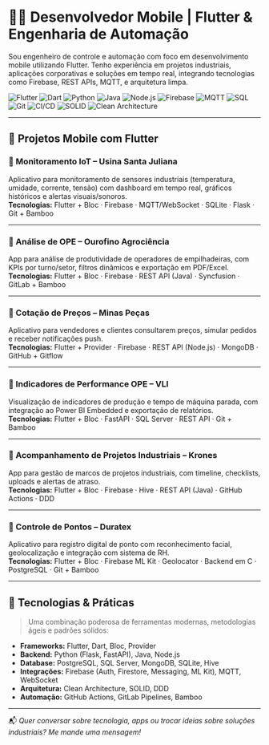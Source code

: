 # 👨‍💻 Desenvolvedor Mobile | Flutter & Engenharia de Automação

Sou engenheiro de controle e automação com foco em desenvolvimento mobile utilizando Flutter. Tenho experiência em projetos industriais, aplicações corporativas e soluções em tempo real, integrando tecnologias como Firebase, REST APIs, MQTT, e arquitetura limpa.

![Flutter](https://img.shields.io/badge/Flutter-02569B?logo=flutter&logoColor=white&style=for-the-badge)
![Dart](https://img.shields.io/badge/Dart-0175C2?logo=dart&logoColor=white&style=for-the-badge)
![Python](https://img.shields.io/badge/Python-3776AB?logo=python&logoColor=white&style=for-the-badge)
![Java](https://img.shields.io/badge/Java-ED8B00?logo=java&logoColor=white&style=for-the-badge)
![Node.js](https://img.shields.io/badge/Node.js-339933?logo=nodedotjs&logoColor=white&style=for-the-badge)
![Firebase](https://img.shields.io/badge/Firebase-FFCA28?logo=firebase&logoColor=black&style=for-the-badge)
![MQTT](https://img.shields.io/badge/MQTT-004d99?style=for-the-badge)
![SQL](https://img.shields.io/badge/SQL-336791?logo=postgresql&logoColor=white&style=for-the-badge)
![Git](https://img.shields.io/badge/Git-F05032?logo=git&logoColor=white&style=for-the-badge)
![CI/CD](https://img.shields.io/badge/CI/CD-Bamboo-007DC6?style=for-the-badge)
![SOLID](https://img.shields.io/badge/SOLID-Principles-F59E0B?style=for-the-badge)
![Clean Architecture](https://img.shields.io/badge/Clean--Architecture-3B82F6?style=for-the-badge)

---

## 🚀 Projetos Mobile com Flutter

### 📱 Monitoramento IoT – Usina Santa Juliana
Aplicativo para monitoramento de sensores industriais (temperatura, umidade, corrente, tensão) com dashboard em tempo real, gráficos históricos e alertas visuais/sonoros.  
**Tecnologias:** Flutter + Bloc · Firebase · MQTT/WebSocket · SQLite · Flask · Git + Bamboo

---

### 📱 Análise de OPE – Ourofino Agrociência
App para análise de produtividade de operadores de empilhadeiras, com KPIs por turno/setor, filtros dinâmicos e exportação em PDF/Excel.  
**Tecnologias:** Flutter + Bloc · Firebase · REST API (Java) · Syncfusion · GitLab + Bamboo

---

### 📱 Cotação de Preços – Minas Peças
Aplicativo para vendedores e clientes consultarem preços, simular pedidos e receber notificações push.  
**Tecnologias:** Flutter + Provider · Firebase · REST API (Node.js) · MongoDB · GitHub + Gitflow

---

### 📱 Indicadores de Performance OPE – VLI
Visualização de indicadores de produção e tempo de máquina parada, com integração ao Power BI Embedded e exportação de relatórios.  
**Tecnologias:** Flutter + Bloc · FastAPI · SQL Server · REST API · Git + Bamboo

---

### 📱 Acompanhamento de Projetos Industriais – Krones
App para gestão de marcos de projetos industriais, com timeline, checklists, uploads e alertas de atraso.  
**Tecnologias:** Flutter + Bloc · Firebase · Hive · REST API (Java) · GitHub Actions · DDD

---

### 📱 Controle de Pontos – Duratex
Aplicativo para registro digital de ponto com reconhecimento facial, geolocalização e integração com sistema de RH.  
**Tecnologias:** Flutter + Bloc · Firebase ML Kit · Geolocator · Backend em C · PostgreSQL · Git + Bamboo

---

## 📌 Tecnologias & Práticas

> Uma combinação poderosa de ferramentas modernas, metodologias ágeis e padrões sólidos:

- **Frameworks:** Flutter, Dart, Bloc, Provider  
- **Backend:** Python (Flask, FastAPI), Java, Node.js  
- **Database:** PostgreSQL, SQL Server, MongoDB, SQLite, Hive  
- **Integrações:** Firebase (Auth, Firestore, Messaging, ML Kit), MQTT, WebSocket  
- **Arquitetura:** Clean Architecture, SOLID, DDD  
- **Automação:** GitHub Actions, GitLab Pipelines, Bamboo  

---

📬 _Quer conversar sobre tecnologia, apps ou trocar ideias sobre soluções industriais? Me mande uma mensagem!_
